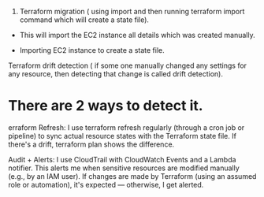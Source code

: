 1. Terraform migration ( using import and then running terraform import command which will create a state file).

- This will import the EC2 instance all details which was created manually.

- Importing EC2 instance to create a state file.

Terraform drift detection ( if some one manually changed any settings for any resource, then detecting that change is called drift detection).

# There are 2 ways to detect it.
erraform Refresh: I use terraform refresh regularly (through a cron job or pipeline) to sync actual resource states with the Terraform state file. If there's a drift, terraform plan shows the difference.

Audit + Alerts: I use CloudTrail with CloudWatch Events and a Lambda notifier. This alerts me when sensitive resources are modified manually (e.g., by an IAM user). If changes are made by Terraform (using an assumed role or automation), it's expected — otherwise, I get alerted.
